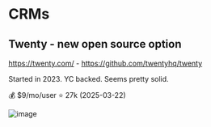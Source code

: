 # CRMs

## Twenty - new open source option

https://twenty.com/ - https://github.com/twentyhq/twenty

Started in 2023. YC backed. Seems pretty solid.

💰 $9/mo/user
⭐ 27k (2025-03-22)

![image](https://github.com/user-attachments/assets/ba165593-c3a0-4eb7-a639-54fcb3621702)
